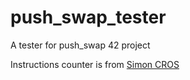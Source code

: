 # push_swap_tester
A tester for push_swap 42 project

Instructions counter is from <a href="https://github.com/simoncros">Simon CROS</a>
